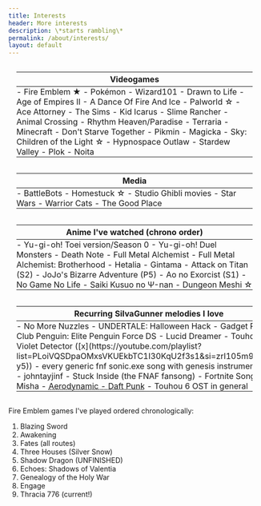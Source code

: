 ```yaml
---
title: Interests
header: More interests
description: \*starts rambling\*
permalink: /about/interests/
layout: default
---
```

<div></div>



<div id="tablewrapper">

<table class="tablediv">
    <thead><tr><th>Videogames</th></tr></thead>
    <tbody><tr><td>
<div markdown="1">
- Fire Emblem ★
- Pokémon
- Wizard101
- Drawn to Life
- Age of Empires II
- A Dance Of Fire And Ice
- Palworld ☆
- Ace Attorney
- The Sims
- Kid Icarus
- Slime Rancher
- Animal Crossing
- Rhythm Heaven/Paradise
- Terraria
- Minecraft
- Don't Starve Together
- Pikmin
- Magicka
- Sky: Children of the Light ☆
- Hypnospace Outlaw
- Stardew Valley
- Plok
- Noita
</div>
    </td></tr></tbody>
</table>

<table class="tablediv">
    <thead><tr><th>Media</th></tr></thead>
    <tbody><tr><td>
<div markdown="1">
- BattleBots
- Homestuck ☆
- Studio Ghibli movies
- Star Wars
- Warrior Cats
- The Good Place
</div>
    </td></tr></tbody>
</table>

<table class="tablediv">
    <thead><tr><th>Anime I've watched (chrono order)</th></tr></thead>
    <tbody><tr><td>
<div markdown="1">
- Yu-gi-oh! Toei version/Season 0
- Yu-gi-oh! Duel Monsters
- Death Note
- Full Metal Alchemist
- Full Metal Alchemist: Brotherhood
- Hetalia
- Gintama
- Attack on Titan (S2)
- JoJo's Bizarre Adventure (P5)
- Ao no Exorcist (S1)
- No Game No Life
- Saiki Kusuo no Ψ-nan
- Dungeon Meshi ☆
</div>
    </td></tr></tbody>
</table>

<table class="tablediv">
    <thead><tr><th>Recurring SiIvaGunner melodies I love</th></tr></thead>
    <tbody><tr><td>
<div markdown="1">
- No More Nuzzles - UNDERTALE: Halloween Hack
- Gadget Room - Club Penguin: Elite Penguin Force DS
- Lucid Dreamer - Touhou 16.5: Violet Detector ([x](https://youtube.com/playlist?list=PLoiVQSDpaOMxsVKUEkbTC1I30KqU2f3s1&si=zrI105m9t9xYZ-y5))
- every generic fnf sonic.exe song with genesis instrumentation - johntayjinf
- Stuck Inside (the FNAF fansong)
- Fortnite Song - Misha
- <abbr tabindex="0" title="I don't like the original but somehow the rips are always bangers">Aerodynamic - Daft Punk</abbr>
- Touhou 6 OST in general
</div>
    </td></tr></tbody>
</table>

</div>

Fire Emblem games I've played ordered chronologically:
1. Blazing Sword
2. Awakening
3. Fates (all routes)
4. Three Houses (Silver Snow)
5. Shadow Dragon (UNFINISHED)
6. Echoes: Shadows of Valentia
7. Genealogy of the Holy War
8. Engage
9. Thracia 776 (current!)

<style>
    #tablewrapper{
        display: flex;
        flex-wrap: wrap;
        justify-content: space-between;
    }

    .tablediv{
        flex: 1 1;
        min-width: 15em;
        margin: 1em;
        height: fit-content;
    }

    .tablediv td{
        padding: 0;
    }
</style>